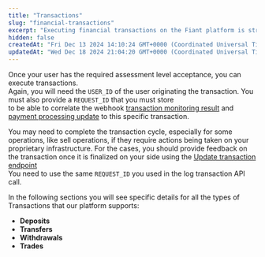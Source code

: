 ```yaml
---
title: "Transactions"
slug: "financial-transactions"
excerpt: "Executing financial transactions on the Fiant platform is straightforward. \nUsing this set of endpoints is also taking care of compliance requirements for you."
hidden: false
createdAt: "Fri Dec 13 2024 14:10:24 GMT+0000 (Coordinated Universal Time)"
updatedAt: "Wed Dec 18 2024 21:04:20 GMT+0000 (Coordinated Universal Time)"
---
```

Once your user has the required assessment level acceptance, you can execute transactions.  
Again, you will need the `USER_ID` of the user originating the transaction. You must also provide a `REQUEST_ID` that you must store  
to be able to correlate the webhook [transaction monitoring result](https://fiant.readme.io/docs/webhook-definitions#transaction-monitoring-result) and [payment processing update](https://fiant.readme.io/docs/webhook-definitions#payment-processing-update)  to this specific transaction.

You may need to complete the transaction cycle, especially for some operations, like sell operations, if they require actions being taken on your proprietary infrastructure. For the cases, you should provide feedback on the transaction once it is finalized on your side using the [Update transaction endpoint](https://fiant.readme.io/reference/providefeedback)  
You need to use the same `REQUEST_ID` you used in the log transaction API call.

In the following sections you will see specific details for all the types of Transactions that our platform supports:

- **Deposits**
- **Transfers**
- **Withdrawals**
- **Trades**
